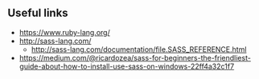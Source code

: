 ## Useful links
- https://www.ruby-lang.org/
- http://sass-lang.com/
  - http://sass-lang.com/documentation/file.SASS_REFERENCE.html
- https://medium.com/@ricardozea/sass-for-beginners-the-friendliest-guide-about-how-to-install-use-sass-on-windows-22ff4a32c1f7
